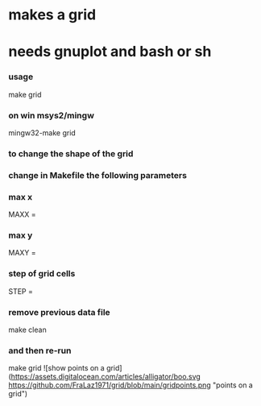 # makes a grid
# needs gnuplot and bash or sh
### usage
make grid
### on win msys2/mingw
mingw32-make grid
### to change the shape of the grid
### change in Makefile the following parameters
### max x
MAXX = <some x>
### max y
MAXY = <some y>
### step of grid cells
STEP = <some step>
### remove previous data file
make clean
### and then re-run
make grid
![show points on a grid](https://assets.digitalocean.com/articles/alligator/boo.svg https://github.com/FraLaz1971/grid/blob/main/gridpoints.png "points on a grid")
